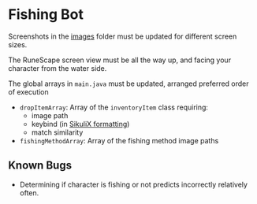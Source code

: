 # Fishing Bot

Screenshots in the [images](https://github.com/tristanzickovich/RuneScape-Bot-Collection/tree/master/Fishing%20Bot/src/images) folder must be updated for different screen sizes.

The RuneScape screen view must be all the way up, and facing your character from the water side. 

The global arrays in `main.java` must be updated, arranged preferred order of execution
* `dropItemArray`: Array of the `inventoryItem` class requiring:
    * image path
    * keybind (in [SikuliX formatting](https://raiman.github.io/SikuliX-2014/javadocs/index.html))
    * match similarity
* `fishingMethodArray`: Array of the fishing method image paths
## Known Bugs
* Determining if character is fishing or not predicts incorrectly relatively often. 
